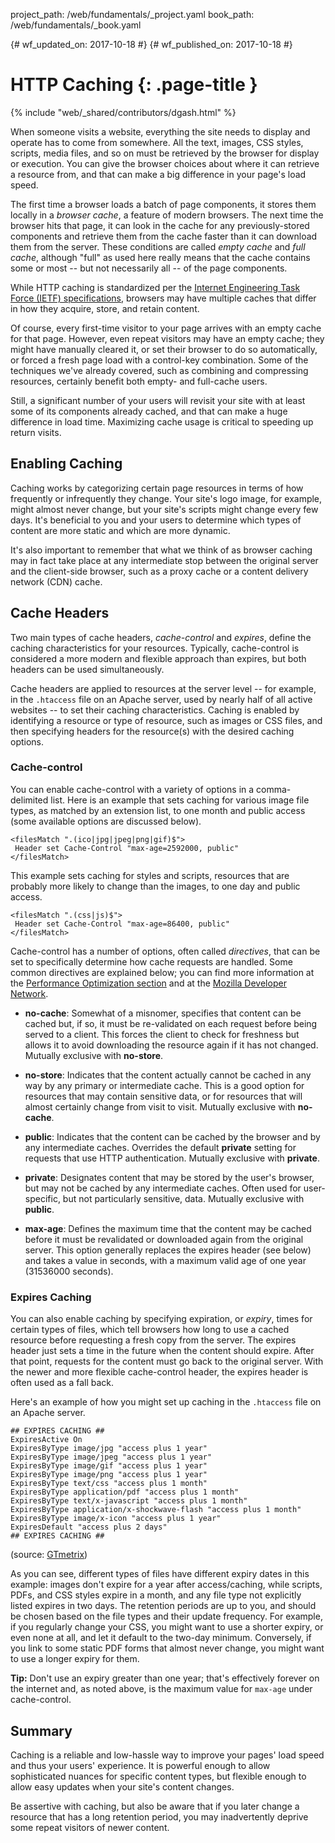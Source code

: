﻿project_path: /web/fundamentals/_project.yaml
book_path: /web/fundamentals/_book.yaml

{# wf_updated_on: 2017-10-18 #}
{# wf_published_on: 2017-10-18 #}

# HTTP Caching {: .page-title }

{% include "web/_shared/contributors/dgash.html" %}


When someone visits a website, everything the site needs to display and operate has to come from somewhere. All the text, images, CSS styles, scripts, media files, and so on must be retrieved by the browser for display or execution. You can give the browser choices about where it can retrieve a resource from, and that can make a big difference in your page's load speed.

The first time a browser loads a batch of page components, it stores them locally in a *browser cache*, a feature of modern browsers. The next time the browser hits that page, it can look in the cache for any previously-stored components and retrieve them from the cache faster than it can download them from the server. These conditions are called *empty cache* and *full cache*, although "full" as used here really means that the cache contains some or most -- but not necessarily all -- of the page components.

While HTTP caching is standardized per the [Internet Engineering Task Force (IETF) specifications](https://tools.ietf.org/html/rfc7234), browsers may have multiple caches that differ in how they acquire, store, and retain content.

Of course, every first-time visitor to your page arrives with an empty cache for that page. However, even repeat visitors may have an empty cache; they might have manually cleared it, or set their browser to do so automatically, or forced a fresh page load with a control-key combination. Some of the techniques we've already covered, such as combining and compressing resources, certainly benefit both empty- and full-cache users. 

Still, a significant number of your users will revisit your site with at least some of its components already cached, and that can make a huge difference in load time. Maximizing cache usage is critical to speeding up return visits.

## Enabling Caching

Caching works by categorizing certain page resources in terms of how frequently or infrequently they change. Your site's logo image, for example, might almost never change, but your site's scripts might change every few days. It's beneficial to you and your users to determine which types of content are more static and which are more dynamic.

It's also important to remember that what we think of as browser caching may in fact take place at any intermediate stop between the original server and the client-side browser, such as a proxy cache or a content delivery network (CDN) cache. 

## Cache Headers

Two main types of cache headers, *cache-control* and *expires*, define the caching characteristics for your resources. Typically, cache-control is considered a more modern and flexible approach than expires, but both headers can be used simultaneously.

Cache headers are applied to resources at the server level -- for example, in the `.htaccess` file on an Apache server, used by nearly half of all active websites -- to set their caching characteristics. Caching is enabled by identifying a resource or type of resource, such as images or CSS files, and then specifying headers for the resource(s) with the desired caching options.

### Cache-control

You can enable cache-control with a variety of options in a comma-delimited list. Here is an example that sets caching for various image file types, as matched by an extension list, to one month and public access (some available options are discussed below).

```
<filesMatch ".(ico|jpg|jpeg|png|gif)$">
 Header set Cache-Control "max-age=2592000, public"
</filesMatch>
```

This example sets caching for styles and scripts, resources that are probably more likely to change than the images, to one day and public access.

```
<filesMatch ".(css|js)$">
 Header set Cache-Control "max-age=86400, public"
</filesMatch>
```

Cache-control has a number of options, often called *directives*, that can be set to specifically determine how cache requests are handled. Some common directives are explained below; you can find more information at the [Performance Optimization section](https://developers.google.com/web/fundamentals/performance/optimizing-content-efficiency/http-caching) and at the [Mozilla Developer Network](https://developer.mozilla.org/en-US/docs/Web/HTTP/Headers/Cache-Control).

* **no-cache**: Somewhat of a misnomer, specifies that content can be cached but, if so, it must be re-validated on each request before being served to a client. This forces the client to check for freshness but allows it to avoid downloading the resource again if it has not changed. Mutually exclusive with **no-store**.

* **no-store**: Indicates that the content actually cannot be cached in any way by any primary or intermediate cache. This is a good option for resources that may contain sensitive data, or for resources that will almost certainly change from visit to visit. Mutually exclusive with **no-cache**.

* **public**: Indicates that the content can be cached by the browser and by any intermediate caches. Overrides the default **private** setting for requests that use HTTP authentication. Mutually exclusive with **private**.

* **private**: Designates content that may be stored by the user's browser, but may not be cached by any intermediate caches. Often used for user-specific, but not particularly sensitive, data. Mutually exclusive with **public**.

* **max-age**: Defines the maximum time that the content may be cached before it must be revalidated or downloaded again from the original server. This option generally replaces the expires header (see below) and takes a value in seconds, with a maximum valid age of one year (31536000 seconds).

### Expires Caching

You can also enable caching by specifying expiration, or *expiry*, times for certain types of files, which tell browsers how long to use a cached resource before requesting a fresh copy from the server. The expires header just sets a time in the future when the content should expire. After that point, requests for the content must go back to the original server. With the newer and more flexible cache-control header, the expires header is often used as a fall back.

Here's an example of how you might set up caching in the `.htaccess` file on an Apache server.

```
## EXPIRES CACHING ##
ExpiresActive On
ExpiresByType image/jpg "access plus 1 year"
ExpiresByType image/jpeg "access plus 1 year"
ExpiresByType image/gif "access plus 1 year"
ExpiresByType image/png "access plus 1 year"
ExpiresByType text/css "access plus 1 month"
ExpiresByType application/pdf "access plus 1 month"
ExpiresByType text/x-javascript "access plus 1 month"
ExpiresByType application/x-shockwave-flash "access plus 1 month"
ExpiresByType image/x-icon "access plus 1 year"
ExpiresDefault "access plus 2 days"
## EXPIRES CACHING ##
```

(source: [GTmetrix](https://gtmetrix.com/leverage-browser-caching.html))

As you can see, different types of files have different expiry dates in this example: images don't expire for a year after access/caching, while scripts, PDFs, and CSS styles expire in a month, and any file type not explicitly listed expires in two days. The retention periods are up to you, and should be chosen based on the file types and their update frequency. For example, if you regularly change your CSS, you might want to use a shorter expiry, or even none at all, and let it default to the two-day minimum. Conversely, if you link to some static PDF forms that almost never change, you might want to use a longer expiry for them.

**Tip:** Don't use an expiry greater than one year; that's effectively forever on the internet and, as noted above, is the maximum value for `max-age` under cache-control.

## Summary

Caching is a reliable and low-hassle way to improve your pages' load speed and thus your users' experience. It is powerful enough to allow sophisticated nuances for specific content types, but flexible enough to allow easy updates when your site's content changes.

Be assertive with caching, but also be aware that if you later change a resource that has a long retention period, you may inadvertently deprive some repeat visitors of newer content. 

